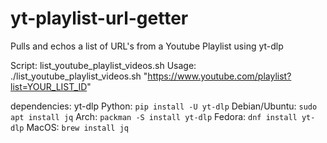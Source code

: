 # yt-playlist-url-getter
Pulls and echos a list of URL's from a Youtube Playlist using yt-dlp

Script: list_youtube_playlist_videos.sh
Usage: ./list_youtube_playlist_videos.sh "https://www.youtube.com/playlist?list=YOUR_LIST_ID"

dependencies: yt-dlp
Python: `pip install -U yt-dlp`
Debian/Ubuntu: `sudo apt install jq`
Arch: `packman -S install yt-dlp`
Fedora: `dnf install yt-dlp`
MacOS: `brew install jq`
